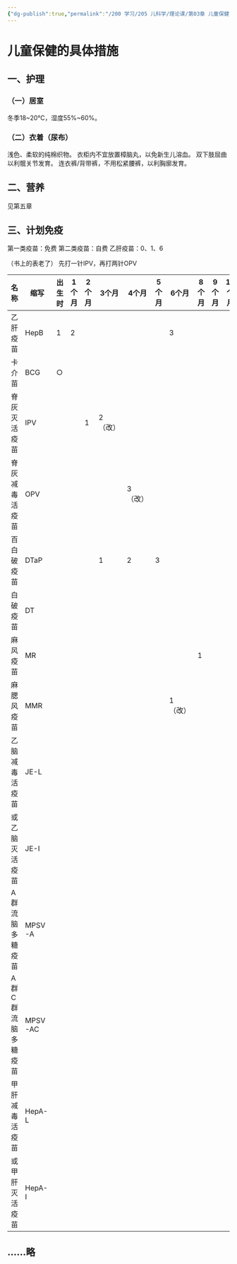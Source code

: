 ```yaml
---
{"dg-publish":true,"permalink":"/200 学习/205 儿科学/理论课/第03章 儿童保健/第2节 儿童保健的具体措施/儿童保健的具体措施/","title":"儿童保健的具体措施","created":"2024-09-02T08:26:22.000+08:00","updated":"2024-09-03T11:32:40.000+08:00"}
---
```


# 儿童保健的具体措施
## 一、护理
### （一）居室
冬季18~20℃，湿度55%~60%。
### （二）衣着（尿布）
浅色、柔软的纯棉织物。
衣柜内不宜放置樟脑丸，以免新生儿溶血。
双下肢屈曲以利髋关节发育。
连衣裤/背带裤，不用松紧腰裤，以利胸廓发育。
## 二、营养
见第五章
## 三、计划免疫
第一类疫苗：免费
第二类疫苗：自费
乙肝疫苗：0、1、6

（书上的表老了）
先打一针IPV，再打两针OPV

| 名称         | 缩写      | 出生时 | 1个月 | 2个月 | 3个月  | 4个月  | 5个月 | 6个月  | 8个月 | 9个月 | 18个月 | 2岁  | 3岁  | 4岁  | 5岁  | 6岁  |     |     |
| ---------- | ------- | --- | --- | --- | ---- | ---- | --- | ---- | --- | --- | ---- | --- | --- | --- | --- | --- | --- | --- |
| 乙肝疫苗       | HepB    | 1   | 2   |     |      |      |     | 3    |     |     |      |     |     |     |     |     |     |     |
| 卡介苗        | BCG     | ○   |     |     |      |      |     |      |     |     |      |     |     |     |     |     |     |     |
| 脊灰灭活疫苗     | IPV     |     |     | 1   | 2（改） |      |     |      |     |     |      |     |     |     |     |     |     |     |
| 脊灰减毒活疫苗    | OPV     |     |     |     |      | 3（改） |     |      |     |     |      |     |     |     |     |     |     |     |
| 百白破疫苗      | DTaP    |     |     |     | 1    | 2    | 3   |      |     |     |      |     |     |     |     |     |     |     |
| 白破疫苗       | DT      |     |     |     |      |      |     |      |     |     |      |     |     |     |     |     |     |     |
| 麻风疫苗       | MR      |     |     |     |      |      |     |      | 1   |     |      |     |     |     |     |     |     |     |
| 麻腮风疫苗      | MMR     |     |     |     |      |      |     | 1（改） |     |     |      |     |     |     |     |     |     |     |
| 乙脑减毒活疫苗    | JE-L    |     |     |     |      |      |     |      |     |     |      |     |     |     |     |     |     |     |
| 或乙脑灭活疫苗    | JE-I    |     |     |     |      |      |     |      |     |     |      |     |     |     |     |     |     |     |
| A群流脑多糖疫苗   | MPSV-A  |     |     |     |      |      |     |      |     |     |      |     |     |     |     |     |     |     |
| A群C群流脑多糖疫苗 | MPSV-AC |     |     |     |      |      |     |      |     |     |      |     |     |     |     |     |     |     |
| 甲肝减毒活疫苗    | HepA-L  |     |     |     |      |      |     |      |     |     |      |     |     |     |     |     |     |     |
| 或甲肝灭活疫苗    | HepA-I  |     |     |     |      |      |     |      |     |     |      |     |     |     |     |     |     |     |

  
## ……略